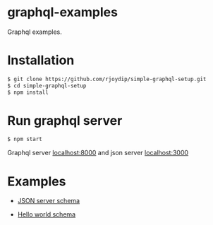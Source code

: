 # graphql-examples

Graphql examples.

# Installation

```sh
$ git clone https://github.com/rjoydip/simple-graphql-setup.git
$ cd simple-graphql-setup
$ npm install
```

# Run graphql server

```sh
$ npm start
```

Graphql server [localhost:8000](http://localhost:8000/graphql) and json server [localhost:3000](http://localhost:3000)

# Examples

* [JSON server schema](https://github.com/rjoydip/simple-graphql-setup/schema/jsonServerSetup.schema.js)

* [Hello world schema](https://github.com/rjoydip/simple-graphql-setup/schema/helloWorldServerSetup.schema.js)
